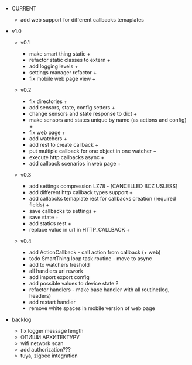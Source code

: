 - CURRENT
    - add web support for different callbacks temaplates

- v1.0
    - v0.1
        - make smart thing static +
        - refactor static classes to extern +
        - add logging levels +
        - settings manager refactor +
        - fix mobile web page view +

    - v0.2
        - fix directories +
        - add sensors, state, config setters +
        - change sensors and state response to dict +
        - make sensors and states unique by name (as actions and config) +
        - fix web page + 
        - add watchers +
        - add rest to create callback +
        - put multiple callback for one object in one watcher +
        - execute http callbacks async +
        - add callback scenarios in web page +
        
    - v0.3
        - add settings compression LZ78 - [CANCELLED BCZ USLESS]
        - add different http callback types support +
        - add callabcks temaplate rest for callbacks creation (required fields) +
        - save callbacks to settings +
        - save state +
        - add statics rest +
        - replace value in url in HTTP_CALLBACK +

    - v0.4
        - add ActionCallback - call action from callback (+ web)
        - todo SmartThing loop task routine - move to async
        - add to watchers treshold
        - all handlers uri rework
        - add import export config
        - add possible values to device state ?
        - refactor handlers - make base handler with all routine(log, headers)
        - add restart handler
        - remove white spaces in mobile version of web page

- backlog
    - fix logger message length
    - ОПИШИ АРХИТЕКТУРУ
    - wifi network scan
    - add authorization???
    - tuya, zigbee integration
